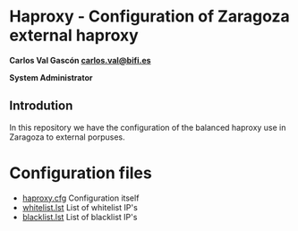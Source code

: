 # Haproxy - Configuration of Zaragoza external haproxy

**Carlos Val Gascón carlos.val@bifi.es**

**System Administrator**

## Introdution
In this repository we have the configuration of the balanced haproxy use in
Zaragoza to external porpuses.

# Configuration files

- [haproxy.cfg](haproxy.cfg) Configuration itself
- [whitelist.lst](whitelist.lst) List of whitelist IP's
- [blacklist.lst](blacklist.lst) List of blacklist IP's

